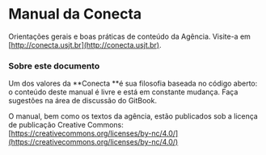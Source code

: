 # Manual da Conecta

Orientações gerais e boas práticas de conteúdo da Agência. Visite-a em [http://conecta.usjt.br](http://conecta.usjt.br).

### Sobre este documento

Um dos valores da **Conecta **é sua filosofia baseada no código aberto: o conteúdo deste manual é livre e está em constante mudança. Faça sugestões na área de discussão do GitBook.

O manual, bem como os textos da agência, estão publicados sob a licença de publicação Creative Commons: [https://creativecommons.org/licenses/by-nc/4.0/](https://creativecommons.org/licenses/by-nc/4.0/)

